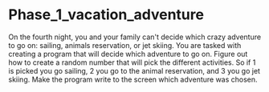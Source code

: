 # Phase_1_vacation_adventure

On the fourth night, you and your family can't decide which crazy adventure to go on: sailing, animals reservation, or jet skiing. You are tasked with creating a program that will decide which adventure to go on. Figure out how to create a random number that will pick the different activities. So if 1 is picked you go sailing, 2 you go to the animal reservation, and 3 you go jet skiing. Make the program write to the screen which adventure was chosen.
